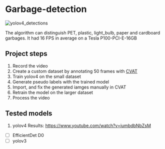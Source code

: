 # Garbage-detection

![yolov4_detections](write-up-images/cover_photo.jpg)

The algorithm can distinguish PET, plastic, light_bulb, paper and cardboard garbages. It had 16 FPS in average on a Tesla P100-PCI-E-16GB  

## Project steps
1. Record the video
2. Create a custom dataset by annotating 50 frames with [CVAT](https://github.com/opencv/cvat)
3. Train yolov4 on the small dataset
4. Generate pseudo labels with the trained model
5. Import, and fix the generated iamges manually in CVAT
6. Retrain the model on the larger dataset
7. Process the video

## Tested models
1. yolov4 Results: https://www.youtube.com/watch?v=iumbdbNbZsM
- [ ] EfficientDet D0
- [ ] yolov3
